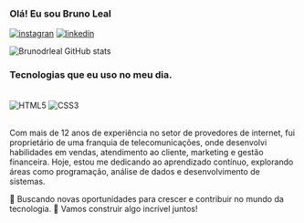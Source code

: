 
### Olá! Eu sou Bruno Leal
 [![instagran](https://img.shields.io/badge/Instagram-E4405F?style=for-the-badge&logo=instagram&logoColor=white)](https://www.instagram.com/bdrleal/)
 [![linkedin](https://img.shields.io/badge/LinkedIn-0077B5?style=for-the-badge&logo=linkedin&logoColor=white)](https://www.linkedin.com/in/bdrleal/)

 ![Brunodrleal GitHub stats](https://github-readme-stats.vercel.app/api?username=Brunodrleal&show_icons=true&theme=dracula)

 ### Tecnologias que eu uso no meu dia.

 <div style="display: inline_block"><br/>
 <img align="center" alt="HTML5" src="https://img.shields.io/badge/HTML5-E34F26?style=for-the-badge&logo=html5&logoColor=white">
 <img align="center" alt="CSS3" src="https://img.shields.io/badge/CSS3-1572B6?style=for-the-badge&logo=css3&logoColor=white">
 </div><br/>
 
 Com mais de 12 anos de experiência no setor de provedores de internet, fui proprietário de uma franquia de telecomunicações, onde desenvolvi habilidades em vendas, atendimento ao cliente, marketing e gestão financeira. Hoje, estou me dedicando ao aprendizado contínuo, explorando áreas como programação, análise de dados e desenvolvimento de sistemas.

🚀 Buscando novas oportunidades para crescer e contribuir no mundo da tecnologia.
🌟 Vamos construir algo incrível juntos!
